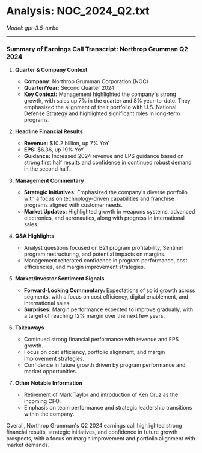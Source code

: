 # Analysis: NOC_2024_Q2.txt

*Model: gpt-3.5-turbo*

---

### Summary of Earnings Call Transcript: Northrop Grumman Q2 2024

1. **Quarter & Company Context**
   - **Company:** Northrop Grumman Corporation (NOC)
   - **Quarter/Year:** Second Quarter 2024
   - **Key Context:** Management highlighted the company's strong growth, with sales up 7% in the quarter and 8% year-to-date. They emphasized the alignment of their portfolio with U.S. National Defense Strategy and highlighted significant roles in long-term programs.

2. **Headline Financial Results**
   - **Revenue:** $10.2 billion, up 7% YoY
   - **EPS:** $6.36, up 19% YoY
   - **Guidance:** Increased 2024 revenue and EPS guidance based on strong first half results and confidence in continued robust demand in the second half.

3. **Management Commentary**
   - **Strategic Initiatives:** Emphasized the company's diverse portfolio with a focus on technology-driven capabilities and franchise programs aligned with customer needs.
   - **Market Updates:** Highlighted growth in weapons systems, advanced electronics, and aeronautics, along with progress in international sales.

4. **Q&A Highlights**
   - Analyst questions focused on B21 program profitability, Sentinel program restructuring, and potential impacts on margins.
   - Management reiterated confidence in program performance, cost efficiencies, and margin improvement strategies.

5. **Market/Investor Sentiment Signals**
   - **Forward-Looking Commentary:** Expectations of solid growth across segments, with a focus on cost efficiency, digital enablement, and international sales.
   - **Surprises:** Margin performance expected to improve gradually, with a target of reaching 12% margin over the next few years.

6. **Takeaways**
   - Continued strong financial performance with revenue and EPS growth.
   - Focus on cost efficiency, portfolio alignment, and margin improvement strategies.
   - Confidence in future growth driven by program performance and market opportunities.

7. **Other Notable Information**
   - Retirement of Mark Taylor and introduction of Ken Cruz as the incoming CFO.
   - Emphasis on team performance and strategic leadership transitions within the company.

Overall, Northrop Grumman's Q2 2024 earnings call highlighted strong financial results, strategic initiatives, and confidence in future growth prospects, with a focus on margin improvement and portfolio alignment with market demands.